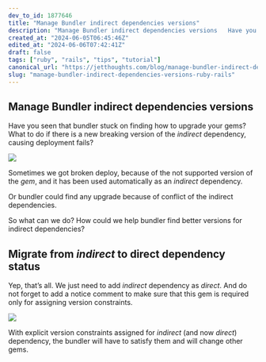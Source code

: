 ```yaml
---
dev_to_id: 1877646
title: "Manage Bundler indirect dependencies versions"
description: "Manage Bundler indirect dependencies versions   Have you seen that bundler stuck on finding..."
created_at: "2024-06-05T06:45:46Z"
edited_at: "2024-06-06T07:42:41Z"
draft: false
tags: ["ruby", "rails", "tips", "tutorial"]
canonical_url: "https://jetthoughts.com/blog/manage-bundler-indirect-dependencies-versions-ruby-rails"
slug: "manage-bundler-indirect-dependencies-versions-ruby-rails"
---
```


## Manage Bundler indirect dependencies versions

Have you seen that bundler stuck on finding how to upgrade your gems? What to do if there is a new breaking version of the *indirect* dependency, causing deployment fails?

![](https://cdn-images-1.medium.com/max/5892/1*yzcpUrANoH3HDerh89kYmA.png)

Sometimes we got broken deploy, because of the not supported version of the *gem*, and it has been used automatically as an *indirect* dependency.

Or bundler could find any upgrade because of conflict of the indirect dependencies.

So what can we do? How could we help bundler find better versions for indirect dependencies?

## Migrate from *indirect* to direct dependency status

Yep, that’s all. We just need to add *indirect* dependency as *direct*. And do not forget to add a notice comment to make sure that this gem is required only for assigning version constraints.

![](https://cdn-images-1.medium.com/max/3196/1*ISN6gm46tmI0BE2v72Nqsg.png)

With explicit version constraints assigned for *indirect* (and now *direct*) dependency, the bundler will have to satisfy them and will change other gems.
